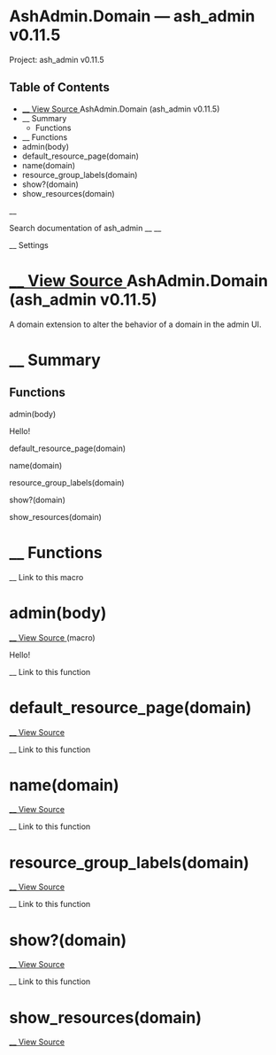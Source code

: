 # AshAdmin.Domain — ash_admin v0.11.5

Project: ash_admin v0.11.5

## Table of Contents

- [ __ View Source ](external_link) AshAdmin.Domain (ash_admin v0.11.5)
- __ Summary
  - Functions
- __ Functions
- admin(body)
- default_resource_page(domain)
- name(domain)
- resource_group_labels(domain)
- show?(domain)
- show_resources(domain)

__

Search documentation of ash_admin __ __

__ Settings

#  [ __ View Source ](external_link) AshAdmin.Domain (ash_admin v0.11.5)

A domain extension to alter the behavior of a domain in the admin UI.

#  __ Summary

##  Functions

admin(body)

Hello!

default_resource_page(domain)

name(domain)

resource_group_labels(domain)

show?(domain)

show_resources(domain)

#  __ Functions

__ Link to this macro

# admin(body)

[ __ View Source ](external_link) (macro)

Hello!

__ Link to this function

# default_resource_page(domain)

[ __ View Source ](external_link)

__ Link to this function

# name(domain)

[ __ View Source ](external_link)

__ Link to this function

# resource_group_labels(domain)

[ __ View Source ](external_link)

__ Link to this function

# show?(domain)

[ __ View Source ](external_link)

__ Link to this function

# show_resources(domain)

[ __ View Source ](external_link)
